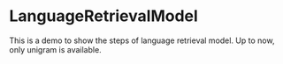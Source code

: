 # LanguageRetrievalModel
This is a demo to show the steps of language retrieval model. Up to now, only unigram is available. 
